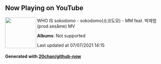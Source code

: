 ## Now Playing on YouTube

[<img align="left" width="100" src="https://yt3.ggpht.com/ytc/AKedOLT3ahx378EKAtmZ3N9pJWRIhqw_RhfPQ_nu-i1uYw=s88-c-k-c0x00ffffff-no-rj-mo">](https://www.youtube.com/channel/UC9xMQ_6OyPBehAiNu_fo5wg)

WHO IS sokodomo - sokodomo(소코도모) - MM feat. 박재범 (prod.sesåme) MV

**Albums**: Not supported

Last updated at 07/07/2021 14:15

#### Generated with [20chan/github-now](https://github.com/20chan/github-now)
